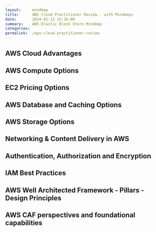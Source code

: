 ```yaml
---
layout:     mindmap
title:      AWS Cloud Practitioner Review - with Mindmaps
date:       2024-01-13 15:26:00
summary:    AWS Elastic Block Store Mindmap
categories:  
permalink:  /aws-cloud-practitioner-review
---
```


## AWS Cloud Advantages

<div class="markmap">
<script type="text/template">
---
markmap:
  colorFreezeLevel: 2
  initialExpandLevel: 1
---

- **Trade fixed expense for variable expense**
Pay only when you consume
- **Benefit from massive economies of scale**
Lower pay-as-you-go prices
- **Stop guessing capacity**
Scale up and down as required (Elastic)
- **Increase speed and agility**
Experiment fast 
- **Stop spending money maintaining data centers**
Avoid undifferentiated heavy lifting
- **Go global in minutes**
Multiple Regions around the world

</script>
</div>


## AWS Compute Options

<div class="markmap">
<script type="text/template">
---
markmap:
  colorFreezeLevel: 2
---

- **EC2**: Virtual Machines in the Cloud
- **EC2 AutoScaling**: Add/Remove EC2 instances based on load
Monitor and replace unhealthy instances (Auto Scaling Group)
- **Elastic Load Balancing**: Load balance between multiple EC2 instances
- **Elastic Beanstalk**: Simplified Deployment of EC2 instances (with ELB)
Fast Provision and Deployment of Python or Java or NodeJs or .. apps
- **ECS**: AWS Specific Container Orchestration
- **EKS**: Kubernetes based Container Orchestration
- **Fargate**: Serverless ECS
- **Lambda**: Serverless Compute (Pay for invocations)
Only for short duration workloads
- **AWS Batch**: High volume of compute jobs

</script>
</div>

## EC2 Pricing Options

<div class="markmap">
<script type="text/template">
---
markmap:
  colorFreezeLevel: 2
---

- **Spot Instances($)**: Lowest cost
Interruptible, short-term cost-sensitive workloads
- **Reserved Instances($$)**: Reserve EC2 instances for 1 year or 3 years
- **Savings Plans($$$)**: 1 year or 3 years commitment 
Flexibility: EC2 or AWS Fargate or Lambda
- **On-Demand($$$$)**: Flexible, no commitment, for unpredictable workloads
Always running for ONLY 1 week or 1 month or 3 months
- **Dedicated Hosts($$$$$)**: Your own dedicated server
Useful for specific licensing and security needs
</script>
</div>

## AWS Database and Caching Options

<div class="markmap">
<script type="text/template">
---
markmap:
  colorFreezeLevel: 2
---

- **RDS** - Managed Relational OLTP Databases 
MySQL, SQL Server, Oracle, DB2, MariaDB, PostgreSQL
- **Aurora** - Global Relational Database with Serverless Option
MySQL, PostGreSQL compatible
- **DynamoDB** - Serverless NoSQL/Non Relational database
Single-digit millisecond responses for million of TPS
- **Amazon Neptune** - Graph Database
Store and navigate data with complex relationships
- **Redshift** - Relational OLAP Database (Datawarehouse)
Petabyte scale with a serverless option (Reduced Management)
- **Amazon ElastiCache** - In memory databases/caches
Redis(persistent - leader boards), Memcached (non-persistent - pure cache)
</script>
</div>

## AWS Storage Options

<div class="markmap">
<script type="text/template">
---
markmap:
  colorFreezeLevel: 2
---
- **Instance Store**: Ephemeral Attached Block Storage
Lifecycle tied to EC2 instance
- **Elastic Block Store (EBS)**: Network Block Storage
More durable. Attach and Detach as needed.
- **Elastic File Store (EFS)**: Scalable file storage
For Linux-based applications, Supports NFS protocol.
- **Amazon FSx for Windows File Server**: Managed Windows-based file storage
Supports SMB protocols
- **Amazon S3**: Serverless Object Storage
Flexible: Standard (Frequently accessed data), Glacier (Archive data)
Intelligent-Tiering (unknown access patterns)
Create Low Latency Static Website with Amazon CloudFront
Supports Versioning: Prevent Accidental Deletion
- **AWS Storage Gateway**: Hybrid Storage (on-premise + cloud)
AWS Storage File Gateway (Hybrid file share)
AWS Storage Tape Gateway (Tape backups)
AWS Storage Volume Gateway (Hybrid block storage)

</script>
</div>

## Networking & Content Delivery in AWS

<div class="markmap">
<script type="text/template">
---
markmap:
  colorFreezeLevel: 2
---

- **VPC**: Virtual Network to secure resources
- **Subnet**: Separate private and public resources
- **Internet Gateway**: Allows Public Subnets to connect/accept traffic to/from internet
- **NAT Gateway**: Allow internet traffic from private subnets
- **Security Group**: Control traffic at an instance level
- **NACL**: Control traffic at Subnet level
- **VPC Peering**: Connect one VPC with other VPCs
- **VPC Flow Logs**: Enable logs to debug problems
Monitor traffic In and Out of VPC
- **AWS Direct Connect**: Dedicated, fast, private connection to on-premises
- **AWS VPN**: Encrypted tunnel over internet to on-premises
- **Route 53**: Very Highly Available Global DNS service
- **Cloud Front**: Distributes content (ex: S3 static website) from edge locations
Users experience faster downloads and lower latency
- **Global Accelerator**: Static IP routes users to closest healthy endpoint (EC2, ALB, etc.)
Faster connections, higher availability for global users (Edge locations)
</script>
</div>

## Authentication, Authorization and Encryption

<div class="markmap">
<script type="text/template">
---
markmap:
  colorFreezeLevel: 2
---
- **AWS IAM**: Control Access to AWS resources 
Who can access AWS resources (authentication)
What can they do (authorization)
- **IAM users**: Users created in an AWS account
- **IAM groups**: Collection of IAM users
- **IAM roles**: Temporary identities without credentials
- **IAM policies**: Define permissions
Attach with IAM users, IAM groups and IAM roles
- **AWS KMS**: Create keys and encrypt your data
Integration with Storage, Database and other AWS services
- **Amazon Cognito**: Web/Mobile App User Authentication and Authorization
Supports SAML and Social Media Logins


</script>
</div>

## IAM Best Practices


<div class="markmap">
<script type="text/template">
---
markmap:
  colorFreezeLevel: 2
---

- **Users** – Create individual users
- **Groups** – Manage permissions with groups
- **Permissions** – Grant least privilege
- **Auditing** – Turn on AWS CloudTrail
- **Password** – Configure a strong password policy
- **MFA** – Enable MFA for privileged users
- **Roles** – Use IAM roles for Amazon EC2 instances
- **Sharing** – Use IAM roles to share access
- **Rotate** – Rotate security credentials regularly
- **Root** – Reduce or remove use of root

</script>
</div>

## AWS Well Architected Framework - Pillars - Design Principles

<div class="markmap">
<script type="text/template">
---
markmap:
  colorFreezeLevel: 2
  initialExpandLevel: 1
---

- **Operational excellence**
Use managed services, Perform operations as code
Frequent, small, reversible changes
Anticipate and learn from failure
- **Security**
Apply security at all layers
Protect data in transit and at rest
Maintain traceability
- **Reliability**
Automatically recover from failure
Stop guessing capacity
Manage change with automation (IaC)
- **Performance efficiency**
Go global in minutes
Use serverless architectures
- **Cost optimization**
Implement Cloud Financial Management
Analyze and attribute expenditure
- **Sustainability**
Understand your impact, Establish sustainability goals
Maximize utilization, Reduce the downstream impact
</script>
</div>

## AWS CAF perspectives and foundational capabilities

<div class="markmap">
<script type="text/template">
---
markmap:
  colorFreezeLevel: 2
  initialExpandLevel: 1
---

- **AWS CAF**
  - **Business**
    Strategy Mgmt, Product Mgmt, Portfolio Mgmt
    Innovation Mgmt, Data Monetization, Strategic Partnership
  - **People**
    Organizational Alignment, Organization Design
    Culture Evolution, Cloud Fluency
  - **Governance**
    Program & Project Mgmt, Cloud Financial Mgmt, Application Portfolio Mgmt
    Risk Mgmt, Data Curation, Data Governance
  - **Platform**
    Platform Architecture, Provisioning and Orchestration, Modern Application Development
    Data Engineering, Data Architecture, CI/CD
  - **Security (CIA)**
    Identity and Access Mgmt, Infrastructure Protection, Security Governance
    Vulnerability Mgmt, Incident Response, Application Security
    Threat Detection, Data Protection, Security Assurance
  - **Operations**
    Event Mgmt (AIOps), Incident and Problem Mgmt, Configuration Mgmt
    Application Mgmt, Patch Mgmt, Availability and Continuity Mgmt
    Observability, Change and Release Mgmt
</script>
</div>

